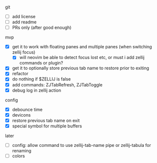 
git
- [ ] add license
- [ ] add readme
- [ ] PRs only (after good enough)

mvp
- [x] get it to work with floating panes and multiple panes (when switching zellij focus)
    - [x] will neovim be able to detect focus lost etc, or must i add zellij commands or plugin?
- [x] get it to optionally store previous tab name to restore prior to exiting
- [x] refactor
- [x] do nothing if $ZELLIJ is false
- [x] add commands: ZJTabRefresh, ZJTabToggle
- [x] debug log in zellij action

config
- [x] debounce time
- [x] devicons 
- [x] restore previous tab name on exit
- [x] special symbol for multiple buffers

later
- [ ] config: allow command to use zellij-tab-name pipe or zellij-tabula for renaming
- [ ] colors

